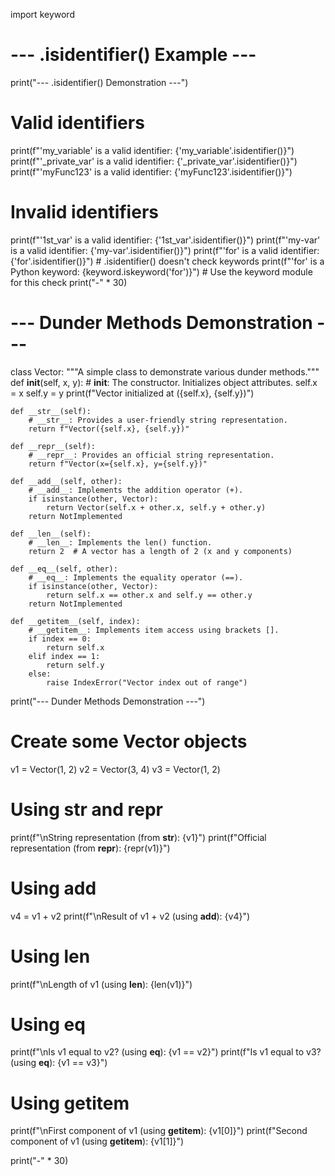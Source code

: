 import keyword

# --- .isidentifier() Example ---
print("--- .isidentifier() Demonstration ---")
# Valid identifiers
print(f"'my_variable' is a valid identifier: {'my_variable'.isidentifier()}")
print(f"'_private_var' is a valid identifier: {'_private_var'.isidentifier()}")
print(f"'myFunc123' is a valid identifier: {'myFunc123'.isidentifier()}")

# Invalid identifiers
print(f"'1st_var' is a valid identifier: {'1st_var'.isidentifier()}")
print(f"'my-var' is a valid identifier: {'my-var'.isidentifier()}")
print(f"'for' is a valid identifier: {'for'.isidentifier()}") # .isidentifier() doesn't check keywords
print(f"'for' is a Python keyword: {keyword.iskeyword('for')}") # Use the keyword module for this check
print("-" * 30)


# --- Dunder Methods Demonstration ---

class Vector:
    """A simple class to demonstrate various dunder methods."""
    def __init__(self, x, y):
        # __init__: The constructor. Initializes object attributes.
        self.x = x
        self.y = y
        print(f"Vector initialized at ({self.x}, {self.y})")

    def __str__(self):
        # __str__: Provides a user-friendly string representation.
        return f"Vector({self.x}, {self.y})"

    def __repr__(self):
        # __repr__: Provides an official string representation.
        return f"Vector(x={self.x}, y={self.y})"

    def __add__(self, other):
        # __add__: Implements the addition operator (+).
        if isinstance(other, Vector):
            return Vector(self.x + other.x, self.y + other.y)
        return NotImplemented

    def __len__(self):
        # __len__: Implements the len() function.
        return 2  # A vector has a length of 2 (x and y components)

    def __eq__(self, other):
        # __eq__: Implements the equality operator (==).
        if isinstance(other, Vector):
            return self.x == other.x and self.y == other.y
        return NotImplemented

    def __getitem__(self, index):
        # __getitem__: Implements item access using brackets [].
        if index == 0:
            return self.x
        elif index == 1:
            return self.y
        else:
            raise IndexError("Vector index out of range")


print("--- Dunder Methods Demonstration ---")
# Create some Vector objects
v1 = Vector(1, 2)
v2 = Vector(3, 4)
v3 = Vector(1, 2)

# Using __str__ and __repr__
print(f"\nString representation (from __str__): {v1}")
print(f"Official representation (from __repr__): {repr(v1)}")

# Using __add__
v4 = v1 + v2
print(f"\nResult of v1 + v2 (using __add__): {v4}")

# Using __len__
print(f"\nLength of v1 (using __len__): {len(v1)}")

# Using __eq__
print(f"\nIs v1 equal to v2? (using __eq__): {v1 == v2}")
print(f"Is v1 equal to v3? (using __eq__): {v1 == v3}")

# Using __getitem__
print(f"\nFirst component of v1 (using __getitem__): {v1[0]}")
print(f"Second component of v1 (using __getitem__): {v1[1]}")

print("-" * 30)


